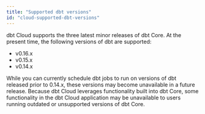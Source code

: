 ```yaml
---
title: "Supported dbt versions"
id: "cloud-supported-dbt-versions"
---
```


dbt Cloud supports the three latest minor releases of dbt Core. At the present time, the following versions of dbt are supported:
 - v0.16.x
 - v0.15.x
 - v0.14.x

While you can currently schedule dbt jobs to run on versions of dbt released prior to 0.14.x, these versions may become unavailable in a future release. Because dbt Cloud leverages functionality built into dbt Core, some functionality in the dbt Cloud application may be unavailable to users running outdated or unsupported versions of dbt Core.